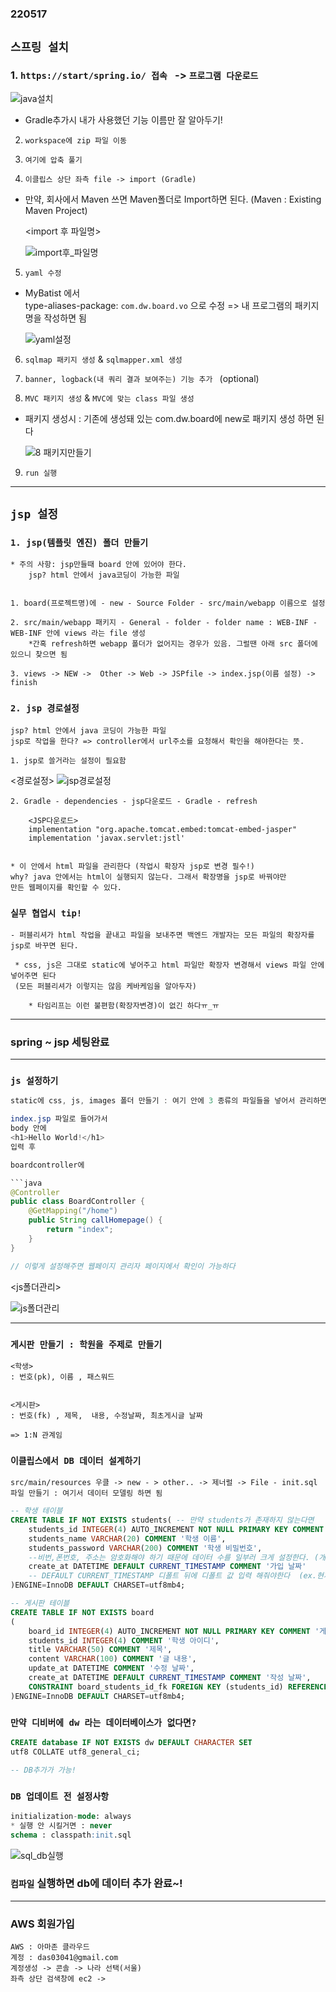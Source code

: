 ### 220517

## `스프링 설치`

### 1. `https://start/spring.io/ 접속 ` -> `프로그램 다운로드`
![java설치](https://user-images.githubusercontent.com/96815399/168750046-8eff0485-4c70-4e32-b857-6d074d5ca18e.PNG)
* Gradle추가시 내가 사용했던 기능 이름만 잘 알아두기!

2. `workspace에 zip 파일 이동`

3. `여기에 압축 풀기`

4. `이클립스 상단 좌측 file -> import (Gradle)`
- 만약, 회사에서 Maven 쓰면 Maven폴더로 Import하면 된다. (Maven : Existing Maven Project)

    <import 후 파일명>

    ![import후_파일명](https://user-images.githubusercontent.com/96815399/168753178-2cc81af1-e9d5-47ac-952e-e1f4520001a7.PNG)


5. `yaml 수정`
 - MyBatist 에서  
        type-aliases-package: `com.dw.board.vo` 으로 수정 => 내 프로그램의 패키지명을 작성하면 됨

    ![yaml설정](https://user-images.githubusercontent.com/96815399/168753552-c7d13263-b3e4-4af7-ad4c-3d7bbf62fea8.PNG)


6. `sqlmap 패키지 생성` & `sqlmapper.xml 생성`

7. `banner, logback(내 쿼리 결과 보여주는) 기능 추가 ` (optional)

8. `MVC 패키지 생성`  & `MVC에 맞는 class 파일 생성`
* 패키지 생성시 : 기존에 생성돼 있는 com.dw.board에 new로 패키지 생성 하면 된다

    ![8 패키지만들기](https://user-images.githubusercontent.com/96815399/168753333-2ebcec38-5987-44b8-bb32-74050466619d.PNG)

9. `run 실행` 


--- 
## `jsp 설정`
### `1. jsp(템플릿 엔진) 폴더 만들기`
```
* 주의 사항: jsp만들때 board 안에 있어야 한다.
    jsp? html 안에서 java코딩이 가능한 파일


1. board(프로젝트명)에 - new - Source Folder - src/main/webapp 이름으로 설정

2. src/main/webapp 패키지 - General - folder - folder name : WEB-INF - WEB-INF 안에 views 라는 file 생성 
    *간혹 refresh하면 webapp 폴더가 없어지는 경우가 있음. 그럴땐 아래 src 폴더에 있으니 찾으면 됨

3. views -> NEW ->  Other -> Web -> JSPfile -> index.jsp(이름 설정) -> finish
```

### `2. jsp 경로설정`
```
jsp? html 안에서 java 코딩이 가능한 파일
jsp로 작업을 한다? => controller에서 url주소를 요청해서 확인을 해야한다는 뜻.

1. jsp로 쓸거라는 설정이 필요함
```
<경로설정>
![jsp경로설정](https://user-images.githubusercontent.com/96815399/168758120-5474bf85-e778-47d4-b980-d9a353ffa368.PNG)
```
2. Gradle - dependencies - jsp다운로드 - Gradle - refresh
    
    <JSP다운로드>
    implementation "org.apache.tomcat.embed:tomcat-embed-jasper"
	implementation 'javax.servlet:jstl'


* 이 안에서 html 파일을 관리한다 (작업시 확장자 jsp로 변경 필수!)
why? java 안에서는 html이 실행되지 않는다. 그래서 확장명을 jsp로 바꿔야만 
만든 웹페이지를 확인할 수 있다.
```

### `실무 협업시 tip!`
```
- 퍼블리셔가 html 작업을 끝내고 파일을 보내주면 백엔드 개발자는 모든 파일의 확장자를 jsp로 바꾸면 된다.

 * css, js은 그대로 static에 넣어주고 html 파일만 확장자 변경해서 views 파일 안에 넣어주면 된다
 (모든 퍼블리셔가 이렇지는 않음 케바케임을 알아두자)

    * 타임리프는 이런 불편함(확장자변경)이 없긴 하다ㅠ_ㅠ
```
---

### spring ~ jsp 세팅완료

---

### `js 설정하기`
```java
static에 css, js, images 폴더 만들기 : 여기 안에 3 종류의 파일들을 넣어서 관리하면 된다.

index.jsp 파일로 들어가서
body 안에 
<h1>Hello World!</h1> 
입력 후 

boardcontroller에 

```java
@Controller
public class BoardController {
	@GetMapping("/home")
	public String callHomepage() {
		return "index";
	}
}

// 이렇게 설정해주면 웹페이지 관리자 페이지에서 확인이 가능하다
```
<js폴더관리>

![js폴더관리](https://user-images.githubusercontent.com/96815399/168762273-4319b7f0-5ce1-4e4e-9acf-99e6c9be2ab2.PNG)



--- 
### `게시판 만들기 : 학원을 주제로 만들기`
```
<학생>
: 번호(pk), 이름 , 패스워드


<게시판>
: 번호(fk) , 제목,  내용, 수정날짜, 최초게시글 날짜

=> 1:N 관계임
```


### `이클립스에서 DB 데이터 설계하기 `
```
src/main/resources 우클 -> new - > other.. -> 제너럴 -> File - init.sql 파일 만들기 : 여기서 데이터 모델링 하면 됨
```

```sql
-- 학생 테이블
CREATE TABLE IF NOT EXISTS students( -- 만약 students가 존재하지 않는다면
    students_id INTEGER(4) AUTO_INCREMENT NOT NULL PRIMARY KEY COMMENT '학생 아이디',
    students_name VARCHAR(20) COMMENT '학생 이름',
    students_password VARCHAR(200) COMMENT '학생 비밀번호', 
    --비번,폰번호, 주소는 암호화해야 하기 때문에 데이터 수를 일부러 크게 설정한다. (개발자도 모르게)
    create_at DATETIME DEFAULT CURRENT_TIMESTAMP COMMENT '가입 날짜' 
    -- DEFAULT CURRENT_TIMESTAMP 디폴트 뒤에 디폴트 값 입력 해줘야한다  (ex.현재시간)
)ENGINE=InnoDB DEFAULT CHARSET=utf8mb4;

-- 게시판 테이블
CREATE TABLE IF NOT EXISTS board
(
    board_id INTEGER(4) AUTO_INCREMENT NOT NULL PRIMARY KEY COMMENT '게시판 아이디', --AUTO_INCREMENT: pk가 추가로 인서트 될때마다 1씩 자동 증가되는
    students_id INTEGER(4) COMMENT '학생 아이디',
    title VARCHAR(50) COMMENT '제목',
    content VARCHAR(100) COMMENT '글 내용',
    update_at DATETIME COMMENT '수정 날짜',
    create_at DATETIME DEFAULT CURRENT_TIMESTAMP COMMENT '작성 날짜',
    CONSTRAINT board_students_id_fk FOREIGN KEY (students_id) REFERENCES students(students_id)
)ENGINE=InnoDB DEFAULT CHARSET=utf8mb4;

```

### `만약 디비버에 dw 라는 데이터베이스가 없다면?`
```sql
CREATE database IF NOT EXISTS dw DEFAULT CHARACTER SET
utf8 COLLATE utf8_general_ci;

-- DB추가가 가능!
```

### `DB 업데이트 전 설정사항`
```sql
initialization-mode: always 
* 실행 안 시킬거면 : never
schema : classpath:init.sql
```
![sql_db실행](https://user-images.githubusercontent.com/96815399/168762982-a6e6580f-f396-48ab-a630-3acfb6bdf4db.PNG)


### `컴파일` 실행하면 db에 데이터 추가 완료~!

--- 

### AWS 회원가입 
```
AWS : 아마존 클라우드 
계정 : das03041@gmail.com 
계정생성 -> 콘솔 -> 나라 선택(서울) 
좌측 상단 검색창에 ec2 ->

```